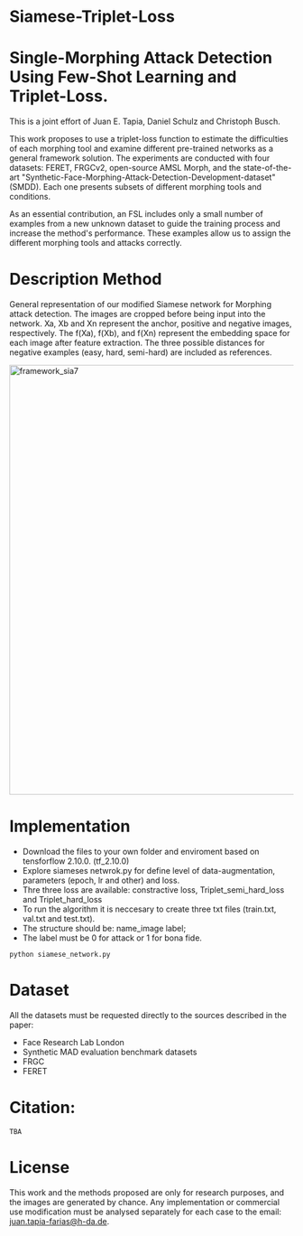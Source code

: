 # Siamese-Triplet-Loss
# Single-Morphing Attack Detection Using Few-Shot Learning and Triplet-Loss.
This is a joint effort of Juan E. Tapia, Daniel Schulz and Christoph Busch.

This work proposes to use a triplet-loss function to estimate the difficulties of each morphing tool and examine different pre-trained networks as a general framework solution. The experiments are conducted with four datasets: FERET, FRGCv2, open-source AMSL Morph, and the state-of-the-art "Synthetic-Face-Morphing-Attack-Detection-Development-dataset" (SMDD). Each one presents subsets of different morphing tools and conditions.

As an essential contribution, an FSL includes only a small number of examples from a new unknown dataset to guide the training process and increase the method's performance. These examples allow us to assign the different morphing tools and attacks correctly.

# Description Method

 General representation of our modified Siamese network for Morphing attack detection. The images are cropped before being input into the network. Xa, Xb and Xn represent the anchor, positive and negative images, respectively. The f(Xa), f(Xb), and f(Xn) represent the embedding space for each image after feature extraction. The three possible distances for negative examples (easy, hard, semi-hard) are included as references.

<img width="761" alt="framework_sia7" src="https://github.com/user-attachments/assets/718d68b9-9df3-4805-b8e6-00f78833b806" />

# Implementation
- Download the files to your own folder and enviroment based on tensforflow 2.10.0. (tf_2.10.0)
- Explore siameses netwrok.py for define level of data-augmentation, parameters (epoch, lr and other) and loss.
- Thre three loss are available: constractive loss, Triplet_semi_hard_loss and Triplet_hard_loss
- To run the algorithm it is neccesary to create three txt files (train.txt, val.txt and test.txt). 
- The structure should be: name_image label;
- The label must be 0 for attack or 1 for bona fide.

```
python siamese_network.py

```
# Dataset

All the datasets must be requested directly to the sources described in the paper:
- Face Research Lab London
- Synthetic MAD evaluation benchmark datasets
- FRGC
- FERET

# Citation:
```
TBA

```
# License
This work and the methods proposed are only for research purposes, and the images are generated by chance. Any implementation or commercial use modification must be analysed separately for each case to the email: juan.tapia-farias@h-da.de.
